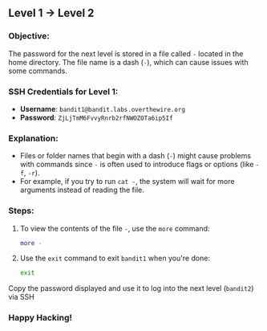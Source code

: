 ## Level 1 → Level 2

### Objective:
The password for the next level is stored in a file called `-` located in the home directory. The file name is a dash (`-`), which can cause issues with some commands.

### SSH Credentials for Level 1:
- **Username**: `bandit1@bandit.labs.overthewire.org`
- **Password**: `ZjLjTmM6FvvyRnrb2rfNWOZOTa6ip5If`

### Explanation:
- Files or folder names that begin with a dash (`-`) might cause problems with commands since `-` is often used to introduce flags or options (like `-f`, `-r`).
- For example, if you try to run `cat -`, the system will wait for more arguments instead of reading the file.

### Steps:

1. To view the contents of the file `-`, use the `more` command:
    ```bash
    more -
    ```
2. Use the `exit` command to exit `bandit1` when you're done:
    ```bash
    exit
    ```

Copy the password displayed and use it to log into the next level (`bandit2`) via SSH

### Happy Hacking!
